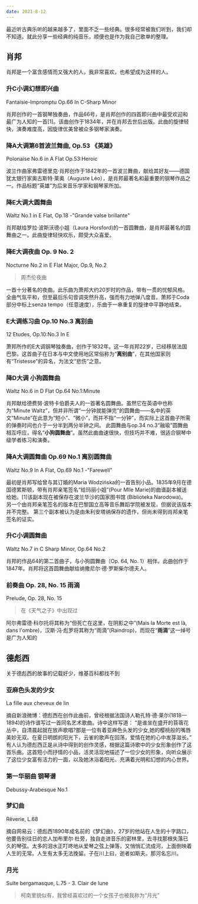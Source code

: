```yaml
---
date: 2021-8-12
---
```


最近听古典乐听的越来越多了，里面不乏一些经典。很多经常被我们听到，我们却不知道。就此分享一些经典的纯音乐，顺便也是作为我自己歌单的整理。

## 肖邦
肖邦是一个富含感情而又强大的人，我非常喜欢，也希望成为这样的人。

### 升C小调幻想即兴曲 
Fantaisie-Impromptu Op.66 In C-Sharp Minor

肖邦创作的一首钢琴独奏曲，作品66号，是肖邦创作的四首即兴曲中最受欢迎和最广为人知的一首[1]。该曲创作于1834年，并在肖邦去世后出版。此曲的旋律轻快，演奏难度高，因旋律优美曾被众多钢琴家演奏。

### 降A大调第6首波兰舞曲, Op.53 《英雄》
Polonaise No.6 in A Flat Op.53:Heroic

波兰作曲家弗雷德里克·肖邦创作于1842年的一首波兰舞曲，献给其好友——德国犹太银行家奥古斯特·莱奥（Auguste Léo），是肖邦最著名和最重要的钢琴作品之一。作品标题“英雄”为后来音乐学家和钢琴家所加。

### 降E大调大圆舞曲
Waltz No.1 in E Flat, Op.18 -"Grande valse brillante"

肖邦献给罗拉·波斯沃德小姐（Laura Horsford)的一首圆舞曲，是肖邦最著名的圆舞曲之一。此曲旋律轻快欢乐，颇受大众喜爱。

### 降E大调夜曲 Op. 9 No. 2
Nocturne No.2 in E Flat Major, Op.9, No.2 

> 周杰伦夜曲

一首十分著名的夜曲。此乐曲为萧邦大约20岁时的作品，带有一贯的忧郁风格。
全曲气氛平和，但至最后乐句音调突然升高，强而有力地弹八度音。萧邦于Coda部分中标上senza tempo（任意速度），乐曲于一串重复的旋律中平静地结束。

### E大调练习曲 Op.10 No.3 离别曲 
12 Etudes, Op.10:No.3 In E

萧邦所作的E大调钢琴独奏曲，创作于1832年。这一年肖邦22岁，已经移居法国巴黎。这首曲子在日本与中文使用地区常俗称为“**离别曲**”，在其他国家则有“Tristesse”的异名，为法文“悲伤”之意。

### 降D大调 小狗圆舞曲
Waltz No.6 in D Flat Op.64 No.1:Minute

肖邦献给德费努·波特卡伯爵夫人的一首著名圆舞曲。虽然它在英语中也称为“Minute Waltz”，但并非所谓“一分钟就能弹完”的圆舞曲——名中的英文“Minute”在此意为“短小”、“微小”，而并不指“一分钟”，而实际上这首曲子所需的弹奏时间也介于一分半到两分半钟之间。
此圆舞曲与op.34 no.3“融瑜”圆舞曲相互呼应，得名“**小狗圆舞曲**”。虽然此曲曲速很快，但技巧并不难，很适合钢琴中级学者练习和演奏。

### 降A大调圆舞曲 Op.69 No.1 离别圆舞曲
Waltz No.9 In A Flat, Op.69 No.1 -"Farewell"

最初是肖邦写给曾与其订婚的Maria Wodzińska的一首告别小品。1835年9月在德国德累斯顿，带有肖邦亲笔签名“给玛丽小姐”(Pour Mlle Marie)的曲谱副本被送给她。[1]该副本现在被保存在波兰华沙的国家图书馆 (Biblioteka Narodowa)。 另一个由肖邦亲笔签名的版本在巴黎国立高等音乐舞蹈学院被发现，但据说该版本并不完整。 第三个副本被认为是由朱利安塔纳保存的遗作，但尚未得到肖邦亲笔签名的证实。

### 升C小调圆舞曲
Waltz No.7 in C Sharp Minor, Op.64 No.2

肖邦的作品64的第二首曲子，与小狗圆舞曲（Op. 64, No. 1）相伴。此曲创作于1847年。肖邦将这首圆舞曲献给纳撒尼尔·德·罗斯柴尔德夫人。

### 前奏曲 Op. 28, No. 15 雨滴
Prelude, Op. 28, No. 15 

> 在《天气之子》中出现过

阿尔弗雷德·科尔托将其称为“但死亡在这里，在阴影之中”(Mais la Morte est là, dans l'ombre)，汉斯·冯·彪罗将其称为“雨滴”(Raindrop)，而现在“**雨滴**”这一绰号是广为人知的



## 德彪西
关于德彪西的故事的记载好少，维基百科都找不到

### 亚麻色头发的少女
La fille aux cheveux de lin 

摘自新浪微博：德彪西在创作此曲前，曾经根据法国诗人勒孔特·德·莱尔(1818—1894)的诗作谱写过一首同名艺术歌曲。诗中这样写道：
“是谁坐在盛开的苜蓿花丛中，自清晨起就在放声歌唱?那是一位有着亚麻色头发的少女,她的樱桃般的嘴唇美妙无双。在夏日明朗的阳光下，云雀的歌声在回荡，爱情在她的心中发芽滋长。”
有人认为德彪西正是从诗中得到的创作灵感，根据这篇诗歌中的少女形象创作了这首乐曲。这首短小而抒情的小品，活灵活现地描述了一位少女的形象，向听众展示了这位少女富有活力的一面，以及她沐浴着阳光、充满着光明和幻想的内心世界。 

### 第一华丽曲 钢琴谱 
Debussy-Arabesque No.1

### 梦幻曲
Rêverie, L.68

摘自网易云：德彪西1890年成名前的《梦幻曲》，27岁的他站在人生的十字路口，他要告别往日的恋人加布里尔·杜旁，独自走进音乐的密林里，去寻找那根失落已久的琴弦。太多的泪水正叮咚地从爱琴之弦上弹落，又悄悄汇流成河，上面倒映着人生的无常。人生有太多无法挽留。子在川上曰，逝者如斯夫。那河名忘川。

### 月光
Suite bergamasque, L.75 - 3. Clair de lune

> 柯南里貌似有，我曾经喜欢过的一个女孩子也被我称为“月光”
